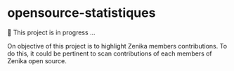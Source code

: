 # opensource-statistiques

🚧 This project is in progress ... 

On objective of this project is to highlight Zenika members contributions. To do this, it could be pertinent to scan contributions of each members of Zenika open source. 

